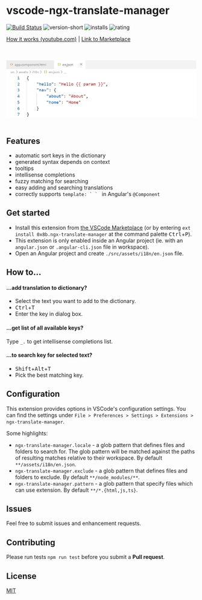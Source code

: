 # vscode-ngx-translate-manager

[![Build Status](https://travis-ci.org/0x8b/vscode-ngx-translate-manager.svg?branch=master)](https://travis-ci.org/0x8b/vscode-ngx-translate-manager)
![version-short](https://vsmarketplacebadge.apphb.com/version-short/0x8b.ngx-translate-manager.svg)
![installs](https://vsmarketplacebadge.apphb.com/installs/0x8b.ngx-translate-manager.svg)
![rating](https://vsmarketplacebadge.apphb.com/rating/0x8b.ngx-translate-manager.svg)

[How it works (youtube.com)](https://www.youtube.com/watch?v=I0l3yrFvXfI) | [Link to Marketplace](https://marketplace.visualstudio.com/items?itemName=0x8b.ngx-translate-manager)

&nbsp;
<br>
<br>
![demo](images/demo.webp)
&nbsp;
<br>

## Features

- automatic sort keys in the dictionary
- generated syntax depends on context
- tooltips
- intellisense completions
- fuzzy matching for searching
- easy adding and searching translations
- correctly supports ``template: ` ` `` in Angular's `@Component`

## Get started

- Install this extension from [the VSCode Marketplace](https://marketplace.visualstudio.com/items?itemName=0x8b.ngx-translate-manager) (or by entering `ext install 0x8b.ngx-translate-manager` at the command palette <kbd>Ctrl</kbd>+<kbd>P</kbd>).
- This extension is only enabled inside an Angular project (ie. with an `angular.json` or `.angular-cli.json` file in workspace).
- Open an Angular project and create `./src/assets/i18n/en.json` file.

## How to…

#### …add translation to dictionary?

- Select the text you want to add to the dictionary.
- <kbd>Ctrl</kbd>+<kbd>T</kbd>
- Enter the key in dialog box.

#### …get list of all available keys?

Type `_.` to get intellisense completions list.

#### …to search key for selected text?

- <kbd>Shift</kbd>+<kbd>Alt</kbd>+<kbd>T</kbd>
- Pick the best matching key.

## Configuration

This extension provides options in VSCode's configuration settings. You can find the settings under `File > Preferences > Settings > Extensions > ngx-translate-manager`.

Some highlights:

- `ngx-translate-manager.locale` - a glob pattern that defines files and folders to search for. The glob pattern will be matched against the paths of resulting matches relative to their workspace. By default `**/assets/i18n/en.json`.
- `ngx-translate-manager.exclude` - a glob pattern that defines files and folders to exclude. By default `**/node_modules/**`.
- `ngx-translate-manager.pattern` - a glob pattern that specify files which can use extension. By default `**/*.{html,js,ts}`.

## Issues

Feel free to submit issues and enhancement requests.

## Contributing

Please run tests `npm run test` before you submit a **Pull request**.

## License

[MIT](https://github.com/0x8b/vscode-ngx-translate-manager/blob/master/LICENSE)

